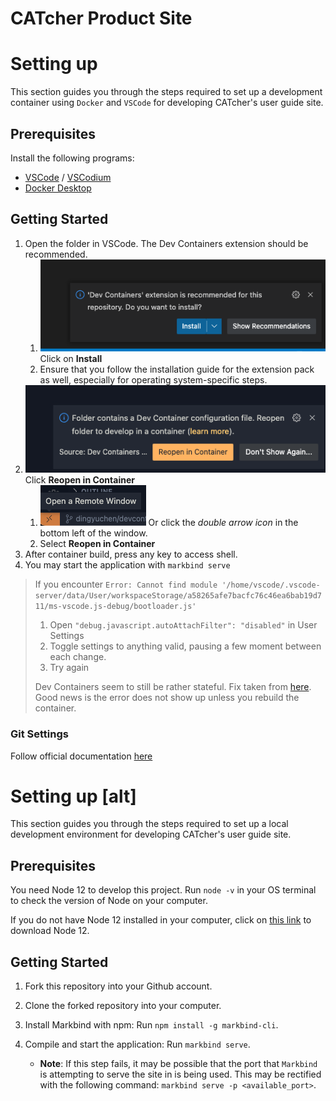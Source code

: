 # CATcher Product Site

# Setting up 
This section guides you through the steps required to set up a development container using `Docker` and `VSCode` for developing CATcher's user guide site.

## Prerequisites
Install the following programs:

- [VSCode](https://code.visualstudio.com/) / [VSCodium](https://vscodium.com/)
- [Docker Desktop](https://www.docker.com/)

## Getting Started

1. Open the folder in VSCode. The Dev Containers extension should be recommended. 
   1. ![](assets/dev-container-recommended-ext.png) Click on **Install**
   2. Ensure that you follow the installation guide for the extension pack as well, especially for operating system-specific steps.
2. ![](assets/reopen-in-container.png) Click **Reopen in Container**
   1. ![](assets/open-a-remote-window.png)  Or click the _double arrow icon_ in the bottom left of the window.
   2. Select **Reopen in Container**
3. After container build, press any key to access shell.
4. You may start the application with `markbind serve`

> If you encounter `Error: Cannot find module '/home/vscode/.vscode-server/data/User/workspaceStorage/a58265afe7bacfc76c46ea6bab19d711/ms-vscode.js-debug/bootloader.js'`
> 1. Open `"debug.javascript.autoAttachFilter": "disabled"` in User Settings
> 2. Toggle settings to anything valid, pausing a few moment between each change.
> 3. Try again
>
> Dev Containers seem to still be rather stateful. Fix taken from [here](https://www.davidwesst.com/blog/missing-bootloader-in-vscode-devcontainer/). Good news is the error does not show up unless you rebuild the container.

### Git Settings

Follow official documentation [here](https://code.visualstudio.com/docs/remote/containers#_sharing-git-credentials-with-your-container)

# Setting up \[alt\]
This section guides you through the steps required to set up a local development environment for developing CATcher's user guide site.

## Prerequisites

You need Node 12 to develop this project. 
Run `node -v` in your OS terminal to check the version of Node on your computer. 

If you do not have Node 12 installed in your computer, click on [this link](https://nodejs.org/en/blog/release/v12.20.0/) to download Node 12. 

## Getting Started

1. Fork this repository into your Github account.

2. Clone the forked repository into your computer.

3. Install Markbind with npm: Run `npm install -g markbind-cli`.

4. Compile and start the application: Run `markbind serve`.
    - **Note**: If this step fails, it may be possible that the port that `Markbind` is attempting to serve the site in is being used. This may be rectified with the following command: `markbind serve -p <available_port>`.
